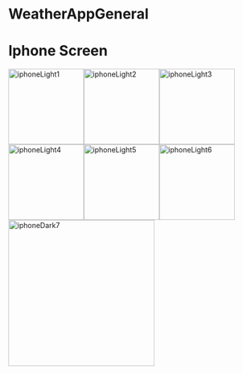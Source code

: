 # WeatherAppGeneral
# Iphone Screen

<img width="150" alt="iphoneLight1" src="https://user-images.githubusercontent.com/47946453/125917349-79e36049-14a2-434c-a2f3-104922ca772b.png"><img width="150" alt="iphoneLight2" src="https://user-images.githubusercontent.com/47946453/125917489-5756f4a8-ecc1-448e-b29c-ba3f0da88870.png"><img width="150" alt="iphoneLight3" src="https://user-images.githubusercontent.com/47946453/125917497-61276818-cc1d-45bc-aebe-57432c44204e.png"><img width="150" alt="iphoneLight4" src="https://user-images.githubusercontent.com/47946453/125917503-402d7bc6-07d8-4dae-a286-10ef1843ca2c.png"><img width="150" alt="iphoneLight5" src="https://user-images.githubusercontent.com/47946453/125917509-33646878-1fd2-4910-abe9-d0c959c8f941.png"><img width="150" alt="iphoneLight6" src="https://user-images.githubusercontent.com/47946453/125917511-cd3c8edd-f923-47d2-91ce-fd3b6325d795.png"><img width="290" alt="iphoneDark7" src="https://user-images.githubusercontent.com/47946453/125918393-1fa3d12d-94dc-48ef-9f48-240b94c7e637.png">
